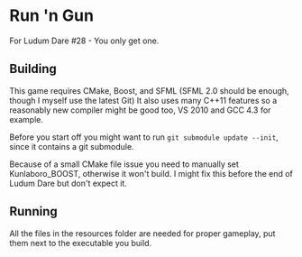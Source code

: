 Run 'n Gun
==========

For Ludum Dare #28 - You only get one.


Building
--------

This game requires CMake, Boost, and SFML (SFML 2.0 should be enough, though I myself use the latest Git)
It also uses many C++11 features so a reasonably new compiler might be good too, VS 2010 and GCC 4.3 for example.

Before you start off you might want to run `git submodule update --init`, since it contains a git submodule.

Because of a small CMake file issue you need to manually set Kunlaboro_BOOST, otherwise it won't build. I might fix this before the end of Ludum Dare but don't expect it.

Running
-------

All the files in the resources folder are needed for proper gameplay, put them next to the executable you build.
